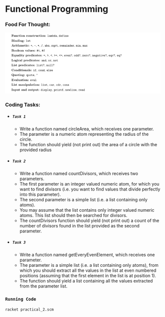 # Functional Programming

### Food For Thought:

![Fuctions](../images/functional.png)

### Coding Tasks:

- ##### `Task 1`
    - Write a function named circleArea, which receives one parameter. 
    - The parameter is a numeric atom representing the radius of the circle.
    - The function should yield (not print out) the area of a circle with the provided radius

- ##### `Task 2`
    - Write a function named countDivisors, which receives two parameters.
    - The first parameter is an integer valued numeric atom, for which you want to find divisors (i.e. you want to find values that divide perfectly into this parameter).
    - The second parameter is a simple list (i.e. a list containing only atoms).
    - You may assume that the list contains only integer valued numeric atoms. This list should then be searched for divisors.
    - The countDivisors function should yield (not print out) a count of the number of divisors found in the list provided as the second parameter.

- ##### `Task 3`
    - Write a function named getEveryEvenElement, which receives one parameter.
    - The parameter is a simple list (i.e. a list containing only atoms), from which you should extract all the values in the list at even numbered positions (assuming that the first element in the list is at position 1).
    - The function should yield a list containing all the values extracted from the parameter list.

### `Running Code`
```bash
racket practical_2.scm
```